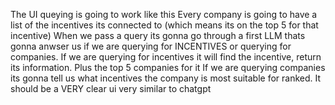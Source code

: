 The UI queying is going to work like this
Every company is going to have a list of the incentives its connected to (which means its on the top 5 for that incentive)
When we pass a query its gonna go through a first LLM thats gonna anwser us if we are querying for INCENTIVES or querying for companies.
If we are querying for incentives it will find the incentive, return its information. Plus the top 5 companies for it
If we are querying companies its gonna tell us what incentives the company is most suitable for ranked.
It should be a VERY clear ui very similar to chatgpt